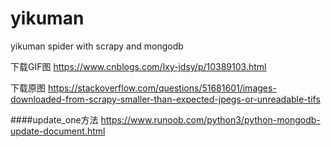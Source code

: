 # yikuman
yikuman spider with scrapy and mongodb



下载GIF图
https://www.cnblogs.com/lxy-jdsy/p/10389103.html

下载原图
https://stackoverflow.com/questions/51681601/images-downloaded-from-scrapy-smaller-than-expected-jpegs-or-unreadable-tifs


####update_one方法
https://www.runoob.com/python3/python-mongodb-update-document.html
